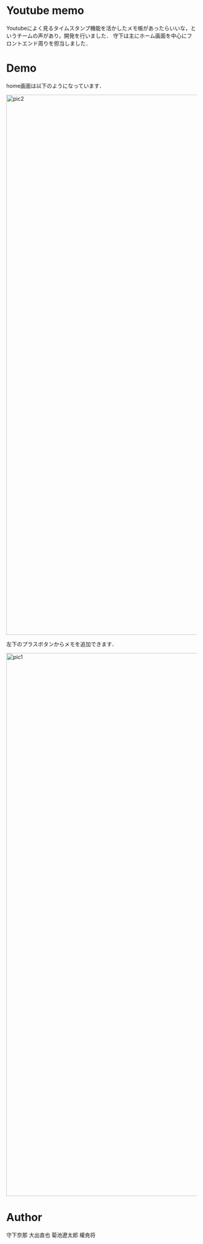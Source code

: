 # Youtube memo
 
Youtubeによく見るタイムスタンプ機能を活かしたメモ帳があったらいいな，というチームの声があり，開発を行いました．
守下は主にホーム画面を中心にフロントエンド周りを担当しました．


# Demo
 home画面は以下のようになっています．
 
 <img width="1424" alt="pic2" src="https://user-images.githubusercontent.com/106982343/200172196-3096642b-b557-4f9a-9470-217c75b4343c.png">
 
 
 左下のプラスボタンからメモを追加できます．
 
 <img width="1432" alt="pic1" src="https://user-images.githubusercontent.com/106982343/200172282-ed80cf64-7030-4bb2-8a2d-48ceae01ebee.png">
 

 
# Author
 守下奈那
 大出直也
 菊池遼太郎
 權尭将
 
